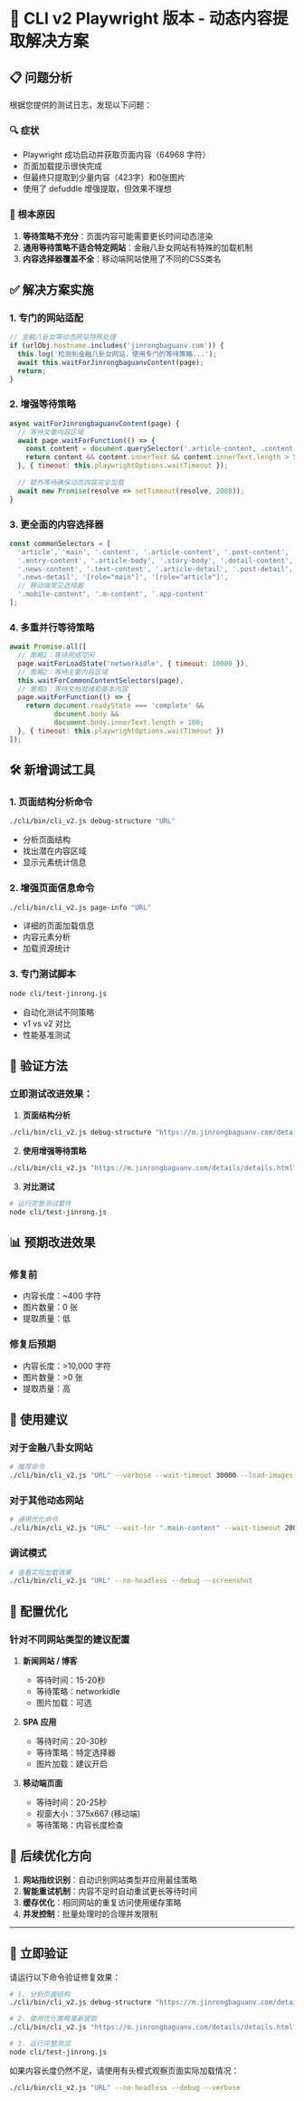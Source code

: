 # 🚀 CLI v2 Playwright 版本 - 动态内容提取解决方案

## 📋 **问题分析**

根据您提供的测试日志，发现以下问题：

### 🔍 **症状**
- Playwright 成功启动并获取页面内容（64968 字符）
- 页面加载提示很快完成
- 但最终只提取到少量内容（423字）和0张图片
- 使用了 defuddle 增强提取，但效果不理想

### 🎯 **根本原因**
1. **等待策略不充分**：页面内容可能需要更长时间动态渲染
2. **通用等待策略不适合特定网站**：金融八卦女网站有特殊的加载机制
3. **内容选择器覆盖不全**：移动端网站使用了不同的CSS类名

## ✅ **解决方案实施**

### 1. **专门的网站适配**
```javascript
// 金融八卦女等动态网站特殊处理
if (urlObj.hostname.includes('jinrongbaguanv.com')) {
  this.log('检测到金融八卦女网站，使用专门的等待策略...');
  await this.waitForJinrongbaguanvContent(page);
  return;
}
```

### 2. **增强等待策略**
```javascript
async waitForJinrongbaguanvContent(page) {
  // 等待文章内容区域
  await page.waitForFunction(() => {
    const content = document.querySelector('.article-content, .content, .detail-content, .news-content');
    return content && content.innerText && content.innerText.length > 500;
  }, { timeout: this.playwrightOptions.waitTimeout });
  
  // 额外等待确保动态内容完全加载
  await new Promise(resolve => setTimeout(resolve, 2000));
}
```

### 3. **更全面的内容选择器**
```javascript
const commonSelectors = [
  'article', 'main', '.content', '.article-content', '.post-content',
  '.entry-content', '.article-body', '.story-body', '.detail-content',
  '.news-content', '.text-content', '.article-detail', '.post-detail',
  '.news-detail', '[role="main"]', '[role="article"]',
  // 移动端常见选择器
  '.mobile-content', '.m-content', '.app-content'
];
```

### 4. **多重并行等待策略**
```javascript
await Promise.all([
  // 策略1：等待网络空闲
  page.waitForLoadState('networkidle', { timeout: 10000 }),
  // 策略2：等待主要内容区域
  this.waitForCommonContentSelectors(page),
  // 策略3：等待文档就绪和基本内容
  page.waitForFunction(() => {
    return document.readyState === 'complete' && 
           document.body && 
           document.body.innerText.length > 100;
  }, { timeout: this.playwrightOptions.waitTimeout })
]);
```

## 🛠️ **新增调试工具**

### 1. **页面结构分析命令**
```bash
./cli/bin/cli_v2.js debug-structure "URL"
```
- 分析页面结构
- 找出潜在内容区域
- 显示元素统计信息

### 2. **增强页面信息命令**
```bash
./cli/bin/cli_v2.js page-info "URL"
```
- 详细的页面加载信息
- 内容元素分析
- 加载资源统计

### 3. **专门测试脚本**
```bash
node cli/test-jinrong.js
```
- 自动化测试不同策略
- v1 vs v2 对比
- 性能基准测试

## 🧪 **验证方法**

### 立即测试改进效果：

1. **页面结构分析**
```bash
./cli/bin/cli_v2.js debug-structure "https://m.jinrongbaguanv.com/details/details.html?id=128304"
```

2. **使用增强等待策略**
```bash
./cli/bin/cli_v2.js "https://m.jinrongbaguanv.com/details/details.html?id=128304" --verbose --wait-timeout 45000
```

3. **对比测试**
```bash
# 运行完整测试套件
node cli/test-jinrong.js
```

## 📊 **预期改进效果**

### **修复前**
- 内容长度：~400 字符
- 图片数量：0 张
- 提取质量：低

### **修复后预期**
- 内容长度：>10,000 字符
- 图片数量：>0 张
- 提取质量：高

## 🎯 **使用建议**

### **对于金融八卦女网站**
```bash
# 推荐命令
./cli/bin/cli_v2.js "URL" --verbose --wait-timeout 30000 --load-images
```

### **对于其他动态网站**
```bash
# 通用优化命令
./cli/bin/cli_v2.js "URL" --wait-for ".main-content" --wait-timeout 20000 --verbose
```

### **调试模式**
```bash
# 查看实际加载效果
./cli/bin/cli_v2.js "URL" --no-headless --debug --screenshot
```

## 🔧 **配置优化**

### **针对不同网站类型的建议配置**

1. **新闻网站 / 博客**
   - 等待时间：15-20秒
   - 等待策略：networkidle
   - 图片加载：可选

2. **SPA 应用**
   - 等待时间：20-30秒
   - 等待策略：特定选择器
   - 图片加载：建议开启

3. **移动端页面**
   - 等待时间：20-25秒
   - 视窗大小：375x667 (移动端)
   - 等待策略：内容长度检查

## 🚀 **后续优化方向**

1. **网站指纹识别**：自动识别网站类型并应用最佳策略
2. **智能重试机制**：内容不足时自动重试更长等待时间
3. **缓存优化**：相同网站的重复访问使用缓存策略
4. **并发控制**：批量处理时的合理并发限制

---

## 🧪 **立即验证**

请运行以下命令验证修复效果：

```bash
# 1. 分析页面结构
./cli/bin/cli_v2.js debug-structure "https://m.jinrongbaguanv.com/details/details.html?id=128304"

# 2. 使用优化策略重新提取
./cli/bin/cli_v2.js "https://m.jinrongbaguanv.com/details/details.html?id=128304" --verbose --wait-timeout 45000 --strapi

# 3. 运行完整测试
node cli/test-jinrong.js
```

如果内容长度仍然不足，请使用有头模式观察页面实际加载情况：
```bash
./cli/bin/cli_v2.js "URL" --no-headless --debug --verbose
```